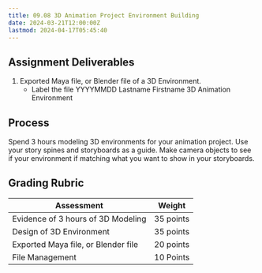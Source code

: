 ```yaml
---
title: 09.08 3D Animation Project Environment Building
date: 2024-03-21T12:00:00Z
lastmod: 2024-04-17T05:45:40
---
```


## Assignment Deliverables

1. Exported Maya file, or Blender file of a 3D Environment.
   - Label the file YYYYMMDD Lastname Firstname 3D Animation Environment

## Process

Spend 3 hours modeling 3D environments for your animation project. Use your story spines and storyboards as a guide. Make camera objects to see if your environment if matching what you want to show in your storyboards.

## Grading Rubric

<div class="responsive-table-markdown">

| Assessment                          | Weight    |
| ----------------------------------- | --------- |
| Evidence of 3 hours of 3D Modeling  | 35 points |
| Design of 3D Environment            | 35 points |
| Exported Maya file, or Blender file | 20 points |
| File Management                     | 10 Points |

</div>

